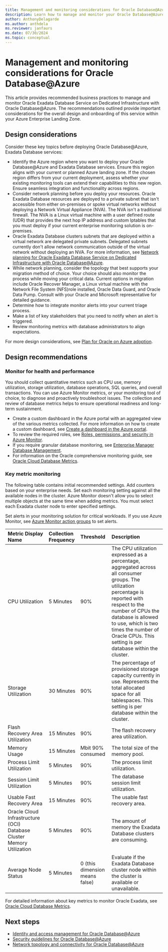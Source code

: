 ```yaml
---
title: Management and monitoring considerations for Oracle Database@Azure
description: Learn how to manage and monitor your Oracle Database@Azure and Exadata Database services.
author: AnthonyDelagarde
ms.author: anthdela
ms.reviewer: janfaurs
ms.date: 07/30/2024
ms.topic: conceptual
---
```


# Management and monitoring considerations for Oracle Database@Azure

This article provides recommended business practices to manage and monitor Oracle Exadata Database Service on Dedicated Infrastructure with Oracle Database@Azure. The recommendations outlined provide important considerations for the overall design and onboarding of this service within your Azure Enterprise Landing Zone.

## Design considerations

Consider these key topics before deploying Oracle Database@Azure, Exadata Database services:

- Identify the Azure region where you want to deploy your Oracle Database@Azure and Exadata Database services. Ensure this region aligns with your current or planned Azure landing zone. If the chosen region differs from your current deployment, assess whether your existing monitoring tools can extend their capabilities to this new region. Ensure seamless integration and functionality across regions.
- Consider network planning before you deploy your resources. Oracle Exadata Database resources are deployed to a private subnet that isn't accessible from either on-premises or spoke virtual networks without deploying a Network Virtual Appliance (NVA). The NVA isn't a traditional firewall. The NVA is a Linux virtual machine with a user defined route (UDR) that provides the next hop IP address and custom Iptables that you must deploy if your current enterprise monitoring solution is on-premises.
- Oracle Exadata Database clusters subnets that are deployed within a virtual network are delegated private subnets. Delegated subnets currently don't allow network communication outside of the virtual network without deploying an NVA. For more information, see [Network planning for Oracle Exadata Database Service on Dedicated Infrastructure with Oracle Database@Azure](/azure/oracle/oracle-db/oracle-database-network-plan#constraints).
- While network planning, consider the topology that best supports your migration method of choice. Your choice should also monitor the process while moving your critical data. Current options in migration include Oracle Recover Manager, a Linux virtual machine with the Network File System (NFS)role installed, Oracle Data Guard, and Oracle Data Pump. Consult with your Oracle and Microsoft representative for detailed guidance.
- Determine how to integrate monitor alerts into your current triage process.
- Make a list of key stakeholders that you need to notify when an alert is triggered.
- Review monitoring metrics with database administrators to align expectations.

For more design considerations, see [Plan for Oracle on Azure adoption](/azure/cloud-adoption-framework/scenarios/oracle-iaas/oracle-landing-zone-plan).

## Design recommendations

### Monitor for health and performance

You should collect quantitative metrics such as CPU use, memory utilization, storage utilization, database operations, SQL queries, and overall transactions. You can use Azure Monitor metrics, or your monitoring tool of choice, to diagnose and proactively troubleshoot issues. The collection and review of database metrics helps to ensure operational readiness and long-term sustainment.

- Create a custom dashboard in the Azure portal with an aggregated view of the various metrics collected. For more information on how to create a custom dashboard, see [Create a dashboard in the Azure portal](/azure/azure-portal/azure-portal-dashboards).
- To review the required roles, see [Roles, permissions, and security in Azure Monitor](/azure/azure-monitor/roles-permissions-security).
- If you require granular database monitoring, see [Enterprise Manager Database Management](https://www.oracle.com/database/technologies/manageability.html).
- For information on the Oracle comprehensive monitoring guide, see [Oracle Cloud Database Metrics](https://docs.oracle.com/iaas/database-management/doc/oracle-cloud-database-metrics.html).

### Key metric monitoring

The following table contains initial recommended settings. Add counters based on your enterprise needs. Set each monitoring setting against all the available nodes in the cluster. Azure Monitor doesn't allow you to select multiple objects at the same time when adding metrics. You must select each Exadata cluster node to enter specified settings.

Set alerts in your monitoring solution for critical workloads. If you use Azure Monitor, see [Azure Monitor action groups](/azure/azure-monitor/alerts/action-groups) to set alerts.

|  Metric Display Name                                   |  Collection Frequency                                   | Threshold                    | Description                                  |
| :------------------------------------------------------|:--------------------------------------------------------|:-----------------------------|:---------------------------------------------|
| CPU Utilization                                        | 5 Minutes                                               | 90%                           | The CPU utilization expressed as a percentage, aggregated across all consumer groups. The utilization percentage is reported with respect to the number of CPUs the database is allowed to use, which is two times the number of Oracle CPUs. This setting is per database within the cluster. |
| Storage Utilization                                    | 30 Minutes                                              | 90%                            | The percentage of provisioned storage capacity currently in use. Represents the total allocated space for all tablespaces. This setting is per database within the cluster.|
| Flash Recovery Area Utilization                        | 15 Minutes                                              | 90%                            | The flash recovery area utilization.    |
| Memory Usage                                           | 15 Minutes                                              | Mbit  90% consumed             | The total size of the memory pool.      |
| Process Limit Utilization                              |   5 Minutes                                             | 90%                            | The process limit utilization.          |
| Session Limit Utilization                              |   5 Minutes                                             | 90%                            | The database session limit utilization. |
| Usable Fast Recovery Area                              | 15 Minutes                                              | 90%                            | The usable fast recovery area.          |
| Oracle Cloud Infrastructure (OCI) Database Cluster Memory Utilization                | 5 Minutes                                               | 90%                            | The amount of memory the Exadata Database clusters are consuming. |
| Average Node Status                                    | 5 Minutes                                               | 0 (this dimension means false) | Evaluate if the Exadata Database cluster node within the cluster is available or unavailable. |

For detailed information about key metrics to monitor Oracle Exadata, see [Oracle Cloud Database Metrics](https://docs.oracle.com/iaas/database-management/doc/oracle-cloud-database-metrics.html).

## Next steps

- [Identity and access management for Oracle Database@Azure](oracle-iam-odaa.md)
- [Security guidelines for Oracle Database@Azure](oracle-security-overview-odaa.md)
- [Network topology and connectivity for Oracle Database@Azure](oracle-network-topology-odaa.md)

